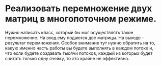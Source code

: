 # Реализовать перемножение двух матриц в многопоточном режиме. 
Нужно написать класс, который бы мог осуществлять такое перемножение. На вход ему подаются две матрицы. На выходе - результат перемножения. 
Особое внимание тут нужно обратить на то, какую именно часть работы вы будете выполнять в каждом потоке и, 
что если будете создавать тысячи потоков, каждый из которых будет считать только одну ячейку, то это крайне не эффективно.
